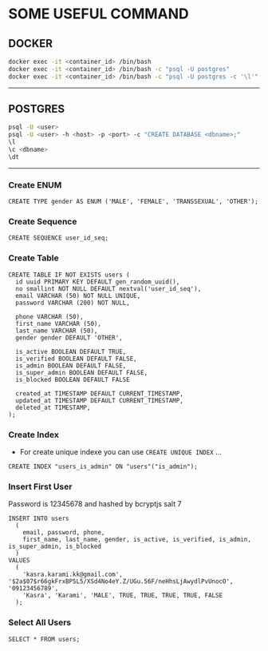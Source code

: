 # SOME USEFUL COMMAND

## DOCKER

```bash
docker exec -it <container_id> /bin/bash
docker exec -it <container_id> /bin/bash -c "psql -U postgres"
docker exec -it <container_id> /bin/bash -c "psql -U postgres -c '\l'"
```

---

## POSTGRES

```bash
psql -U <user>
psql -U <user> -h <host> -p <port> -c "CREATE DATABASE <dbname>;"
\l
\c <dbname>
\dt
```

---

### Create ENUM

```postgres
CREATE TYPE gender AS ENUM ('MALE', 'FEMALE', 'TRANSSEXUAL', 'OTHER');
```

### Create Sequence

```postgres
CREATE SEQUENCE user_id_seq;
```

### Create Table

```postgres
CREATE TABLE IF NOT EXISTS users (
  id uuid PRIMARY KEY DEFAULT gen_random_uuid(),
  no smallint NOT NULL DEFAULT nextval('user_id_seq'),
  email VARCHAR (50) NOT NULL UNIQUE,
  password VARCHAR (200) NOT NULL,

  phone VARCHAR (50),
  first_name VARCHAR (50),
  last_name VARCHAR (50),
  gender gender DEFAULT 'OTHER',

  is_active BOOLEAN DEFAULT TRUE,
  is_verified BOOLEAN DEFAULT FALSE,
  is_admin BOOLEAN DEFAULT FALSE,
  is_super_admin BOOLEAN DEFAULT FALSE,
  is_blocked BOOLEAN DEFAULT FALSE

  created_at TIMESTAMP DEFAULT CURRENT_TIMESTAMP,
  updated_at TIMESTAMP DEFAULT CURRENT_TIMESTAMP,
  deleted_at TIMESTAMP,
);
```

### Create Index

- For create unique indexe you can use `CREATE UNIQUE INDEX` ...

```postgres
CREATE INDEX "users_is_admin" ON "users"("is_admin");
```

### Insert First User

Password is 12345678 and hashed by bcryptjs salt 7

```postgres
INSERT INTO users
  (
    email, password, phone,
    first_name, last_name, gender, is_active, is_verified, is_admin, is_super_admin, is_blocked
  )
VALUES
  (
    'kasra.karami.kk@gmail.com', '$2a$07$r66gkFrxBP5L5/XSd4No4eY.Z/UGu.56F/neHhsLjAwydlPvUnocO', '09123456789',
    'Kasra', 'Karami', 'MALE', TRUE, TRUE, TRUE, TRUE, FALSE
  );
```

### Select All Users

```postgres
SELECT * FROM users;
```
